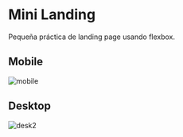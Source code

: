 # Mini Landing
Pequeña práctica de landing page usando flexbox.

## Mobile
![mobile](https://github.com/user-attachments/assets/93e21584-2145-4de8-a9c9-6834bfbb70fb)


## Desktop
![desk2](https://github.com/user-attachments/assets/be85c9ae-dbfb-4c60-9fd1-936d65f3a51b)
